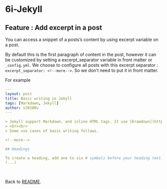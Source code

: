6i-Jekyll
=========

## Feature : Add excerpt in a post

You can access a snippet of a posts’s content by using excerpt variable on a post. 

By default this is the first paragraph of content in the post, however it can be customized by setting a excerpt_separator variable in front matter or `_config.yml`. We choose to configure all posts with this excerpt separator : `excerpt_separator: <!--more-->`. So we don’t need to put it in front matter.

For example

```yaml
---
layout: post
title: Basic writing in Jekyll
tags: [Markdown, Jekyll]
author: v20100v
---
 
> Jekyll support Markdown, and inline HTML tags. It use [Kramdown](https://kramdown.gettalong.org/) as default Markdown renderer, and support for parsing and converting a superset of Markdown, and various extensions.
> <br><br>
> Some use cases of basic writing follows.

<!--more-->

## Headings

To create a heading, add one to six # symbols before your heading text. The number of # you use will determine the size of the heading.
(...)
```

<br>

Back to [README](../README.md).